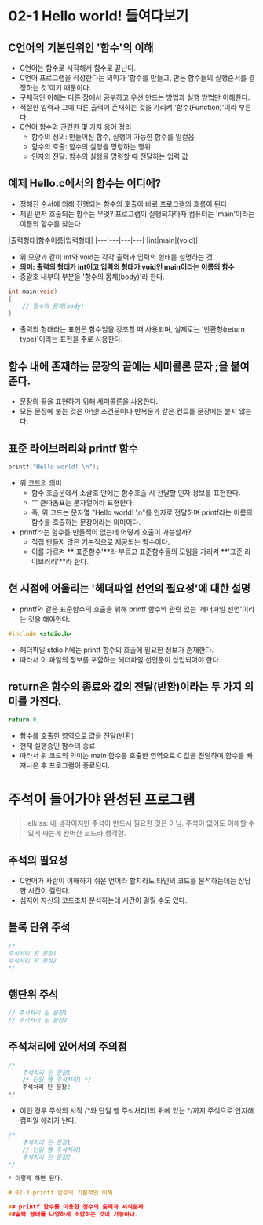 # 02-1 Hello world! 들여다보기

## C언어의 기본단위인 '함수'의 이해

* C언어는 함수로 시작해서 함수로 끝난다.
* C언어 프로그램을 작성한다는 의미가 '함수를 만들고, 만든 함수들의 실행순서를 결정하는 것'이기 때문이다.
* 구체적인 이해는 다른 장에서 공부하고 우선 만드는 방법과 실행 방법만 이해한다.
* 적절한 입력과 그에 따른 출력이 존재하는 것을 가리켜 '함수(Function)'이라 부른다.
* C언어 함수와 관련한 몇 가지 용어 정리
    + 함수의 정의: 만들어진 함수, 실행이 가능한 함수를 일컬음
    + 함수의 호출: 함수의 실행을 명령하는 행위
    + 인자의 전달: 함수의 실행을 명령할 때 전달하는 입력 값

## 예제 Hello.c에서의 함수는 어디에?

* 정해진 순서에 의해 진행되는 함수의 호출이 바로 프로그램의 흐름이 된다.
* 제일 먼저 호출되는 함수는 무엇? 프로그램이 실행되자마자 컴퓨터는 'main'이라는 이름의 함수를 찾는다.

|출력형태|함수이름|입력형태|
|---|---|---|---|
|int|main|(void)|

* 위 모양과 같이 int와 void는 각각 출력과 입력의 형태를 설명하는 것.
* **의미: 출력의 형태가 int이고 입력의 형태가 void인 main이라는 이름의 함수**
* 중괄호 내부의 부분을 '함수의 몸체(body)'라 한다.

```cpp
int main(void)
{
    // 함수의 몸체(body)
}
```

* 출력의 형태라는 표현은 함수임을 강조할 때 사용되며, 실제로는 '반환형(return type)'이라는 표현을 주로 사용한다.

## 함수 내에 존재하는 문장의 끝에는 세미콜론 문자 ;을 붙여준다.

* 문장의 끝을 표현하기 위해 세미콜론을 사용한다.
* 모든 문장에 붙는 것은 아님! 조건문이나 반복문과 같은 컨트롤 문장에는 붙지 않는다.

## 표준 라이브러리와 printf 함수

```cpp
printf("Hello world! \n");
```

* 위 코드의 의미
    + 함수 호출문에서 소괄호 안에는 함수호출 시 전달할 인자 정보를 표현한다.
    + "" 큰따옴표는 문자열이라 표현한다.
    + 즉, 위 코드는 문자열 "Hello world! \n"를 인자로 전달하며 printf라는 이름의 함수를 호출하는 문장이라는 의미이다.
* printf라는 함수를 만들적이 없는데 어떻게 호출이 가능할까?
    + 직접 만들지 않은 기본적으로 제공되는 함수이다.
    + 이를 가르켜 **'표준함수'**라 부르고 표준함수들의 모임을 가리켜 **'표준 라이브러리'**라 한다. 

## 현 시점에 어울리는 '헤더파일 선언의 필요성'에 대한 설명

* printf와 같은 표준함수의 호출을 위해 printf 함수와 관련 있는 '헤더파일 선언'이라는 것을 해야한다.

```cpp
#include <stdio.h>
```

* 헤더파일 stdio.h에는 printf 함수의 호출에 필요한 정보가 존재한다.
* 따라서 이 파일의 정보를 포함하는 헤더파일 선언문이 삽입되어야 한다.

## return은 함수의 종료와 값의 전달(반환)이라는 두 가지 의미를 가진다.

```cpp
return 0;
```

* 함수를 호출한 영역으로 값을 전달(반환)
* 현재 실행중인 함수의 종료
* 따라서 위 코드의 의미는 main 함수를 호출한 영역으로 0 값을 전달하며 함수를 빠져나온 후 프로그램이 종료된다.

# 주석이 들어가야 완성된 프로그램

> elkiss: 내 생각이지만 주석이 반드시 필요한 것은 아님. 주석이 없어도 이해할 수 있게 짜는게 완벽한 코드라 생각함.

## 주석의 필요성

* C언어가 사람이 이해하기 쉬운 언어라 할지라도 타인의 코드를 분석하는데는 상당한 시간이 걸린다.
* 심지어 자신의 코드조차 분석하는데 시간이 걸릴 수도 있다.

## 블록 단위 주석

```cpp
/*
주석처리 된 문장1
주석처리 된 문장2 
*/
```

## 행단위 주석

```cpp
// 주석처리 된 문장1
// 주석처리 된 문장2
```

## 주석처리에 있어서의 주의점

```cpp
/*
    주석처리 된 문장1
    /* 단일 행 주석처리1 */
    주석처리 된 문장2
*/
```

* 이런 경우 주석의 시작 /*와 단일 행 주석처리1의 뒤에 있는 */까지 주석으로 인지해 컴파일 에러가 난다.

```cpp
/*
    주석처리 된 문장1
    // 단일 행 주석처리1
    주석처리 된 문장2
*/

* 이렇게 하면 된다.

# 02-3 printf 함수의 기본적인 이해

## printf 함수를 이용한 정수의 출력과 서식문자
##출력 형태를 다양하게 조합하는 것이 가능하다.